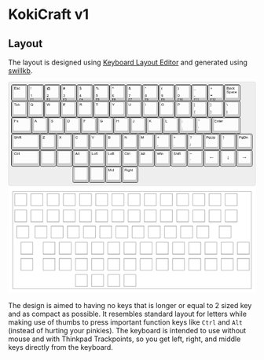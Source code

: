# KokiCraft v1

## Layout

The layout is designed using [Keyboard Layout Editor](http://www.keyboard-layout-editor.com/) and generated using [swillkb](http://builder.swillkb.com/).

![The Keyboard Layout](layout/keyboard-layout.png)
![The Switch](layout/layout.png)

The design is aimed to having no keys that is longer or equal to 2 sized key and as compact as possible. It resembles standard layout for letters while making use of thumbs to press important function keys like `Ctrl` and `Alt` (instead of hurting your pinkies). The keyboard is intended to use without mouse and with Thinkpad Trackpoints, so you get left, right, and middle keys directly from the keyboard.


